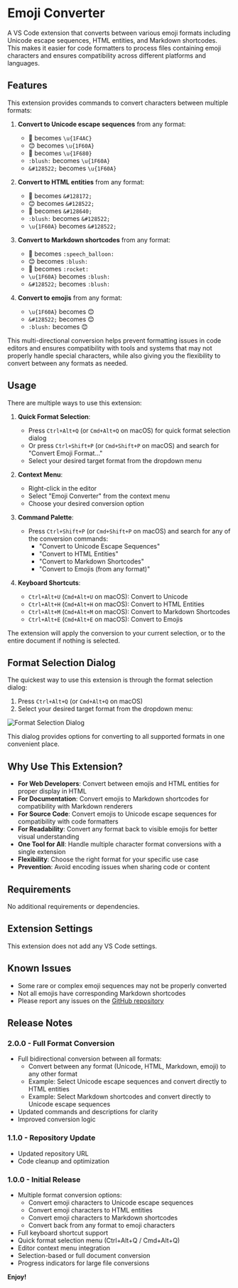 # Emoji Converter

A VS Code extension that converts between various emoji formats including Unicode escape sequences, HTML entities, and Markdown shortcodes. This makes it easier for code formatters to process files containing emoji characters and ensures compatibility across different platforms and languages.

## Features

This extension provides commands to convert characters between multiple formats:

1. **Convert to Unicode escape sequences** from any format:

   - 💬 becomes `\u{1F4AC}`
   - 😊 becomes `\u{1F60A}`
   - 🚀 becomes `\u{1F680}`
   - `:blush:` becomes `\u{1F60A}`
   - `&#128522;` becomes `\u{1F60A}`

2. **Convert to HTML entities** from any format:

   - 💬 becomes `&#128172;`
   - 😊 becomes `&#128522;`
   - 🚀 becomes `&#128640;`
   - `:blush:` becomes `&#128522;`
   - `\u{1F60A}` becomes `&#128522;`

3. **Convert to Markdown shortcodes** from any format:

   - 💬 becomes `:speech_balloon:`
   - 😊 becomes `:blush:`
   - 🚀 becomes `:rocket:`
   - `\u{1F60A}` becomes `:blush:`
   - `&#128522;` becomes `:blush:`

4. **Convert to emojis** from any format:
   - `\u{1F60A}` becomes 😊
   - `&#128522;` becomes 😊
   - `:blush:` becomes 😊

This multi-directional conversion helps prevent formatting issues in code editors and ensures compatibility with tools and systems that may not properly handle special characters, while also giving you the flexibility to convert between any formats as needed.

## Usage

There are multiple ways to use this extension:

1. **Quick Format Selection**:

   - Press `Ctrl+Alt+Q` (or `Cmd+Alt+Q` on macOS) for quick format selection dialog
   - Or press `Ctrl+Shift+P` (or `Cmd+Shift+P` on macOS) and search for "Convert Emoji Format..."
   - Select your desired target format from the dropdown menu

2. **Context Menu**:

   - Right-click in the editor
   - Select "Emoji Converter" from the context menu
   - Choose your desired conversion option

3. **Command Palette**:

   - Press `Ctrl+Shift+P` (or `Cmd+Shift+P` on macOS) and search for any of the conversion commands:
     - "Convert to Unicode Escape Sequences"
     - "Convert to HTML Entities"
     - "Convert to Markdown Shortcodes"
     - "Convert to Emojis (from any format)"

4. **Keyboard Shortcuts**:
   - `Ctrl+Alt+U` (`Cmd+Alt+U` on macOS): Convert to Unicode
   - `Ctrl+Alt+H` (`Cmd+Alt+H` on macOS): Convert to HTML Entities
   - `Ctrl+Alt+M` (`Cmd+Alt+M` on macOS): Convert to Markdown Shortcodes
   - `Ctrl+Alt+E` (`Cmd+Alt+E` on macOS): Convert to Emojis

The extension will apply the conversion to your current selection, or to the entire document if nothing is selected.

## Format Selection Dialog

The quickest way to use this extension is through the format selection dialog:

1. Press `Ctrl+Alt+Q` (or `Cmd+Alt+Q` on macOS)
2. Select your desired target format from the dropdown menu:

![Format Selection Dialog](https://raw.githubusercontent.com/melagiri/emoji-converter/main/images/format-dialog.png)

This dialog provides options for converting to all supported formats in one convenient place.

## Why Use This Extension?

- **For Web Developers**: Convert between emojis and HTML entities for proper display in HTML
- **For Documentation**: Convert emojis to Markdown shortcodes for compatibility with Markdown renderers
- **For Source Code**: Convert emojis to Unicode escape sequences for compatibility with code formatters
- **For Readability**: Convert any format back to visible emojis for better visual understanding
- **One Tool for All**: Handle multiple character format conversions with a single extension
- **Flexibility**: Choose the right format for your specific use case
- **Prevention**: Avoid encoding issues when sharing code or content

## Requirements

No additional requirements or dependencies.

## Extension Settings

This extension does not add any VS Code settings.

## Known Issues

- Some rare or complex emoji sequences may not be properly converted
- Not all emojis have corresponding Markdown shortcodes
- Please report any issues on the [GitHub repository](https://github.com/melagiri/emojiConverter)

## Release Notes

### 2.0.0 - Full Format Conversion

- Full bidirectional conversion between all formats:
  - Convert between any format (Unicode, HTML, Markdown, emoji) to any other format
  - Example: Select Unicode escape sequences and convert directly to HTML entities
  - Example: Select Markdown shortcodes and convert directly to Unicode escape sequences
- Updated commands and descriptions for clarity
- Improved conversion logic

### 1.1.0 - Repository Update

- Updated repository URL
- Code cleanup and optimization

### 1.0.0 - Initial Release

- Multiple format conversion options:
  - Convert emoji characters to Unicode escape sequences
  - Convert emoji characters to HTML entities
  - Convert emoji characters to Markdown shortcodes
  - Convert back from any format to emoji characters
- Full keyboard shortcut support
- Quick format selection menu (Ctrl+Alt+Q / Cmd+Alt+Q)
- Editor context menu integration
- Selection-based or full document conversion
- Progress indicators for large file conversions

**Enjoy!**
